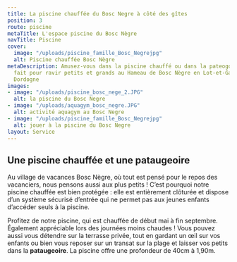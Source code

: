 ```yaml
---
title: La piscine chauffée du Bosc Negre à côté des gîtes
position: 3
route: piscine
metaTitle: L'espace piscine du Bosc Nègre
navTitle: Piscine
cover:
  image: "/uploads/piscine_famille_Bosc_Negrejpg"
  alt: Piscine chauffée Bosc Nègre
metaDescription: Amusez-vous dans la piscine chauffé ou dans la pateogoire. Tout est
  fait pour ravir petits et grands au Hameau de Bosc Nègre en Lot-et-Garonne, limitrophe
  Dordogne
images:
- image: "/uploads/piscine_bosc_nege_2.JPG"
  alt: la piscine du Bosc Negre
- image: "/uploads/aquagym_bosc_negre.JPG"
  alt: activité aquagym au Bosc Negre
- image: "/uploads/piscine_famille_Bosc_Negrejpg"
  alt: jouer à la piscine du Bosc Negre
layout: Service
---
```


## Une piscine chauffée et une pataugeoire

Au village de vacances Bosc Nègre, où tout est pensé pour le repos des vacanciers, nous pensons aussi aux plus petits ! C’est pourquoi notre piscine chauffée est bien protégée : elle est entièrement clôturée et dispose d’un système sécurisé d’entrée qui ne permet pas aux jeunes enfants d’accéder seuls à la piscine. 

Profitez de notre piscine, qui est chauffée de début mai à fin septembre. Également appréciable lors des journées moins chaudes ! Vous pouvez aussi vous détendre sur la terrasse privée, tout en gardant un œil sur vos enfants ou bien vous reposer sur un transat sur la plage et laisser vos petits dans la **pataugeoire**. La piscine offre une profondeur de 40cm à 1,90m.